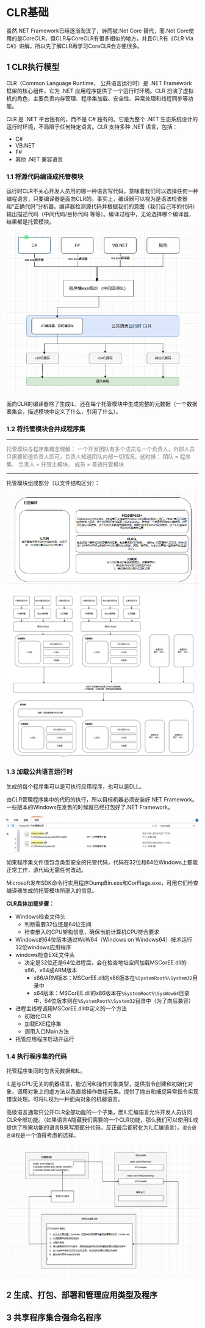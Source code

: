# CLR基础
虽然\.NET Framework已经逐渐淘汰了，转而被\.Net Core 替代，而\.Net Core使用的是CoreCLR，但CLR与CoreCLR有很多相似的地方，并且CLR有《CLR Via C#》讲解，所以先了解CLR再学习CoreCLR会方便很多。

## 1 CLR执行模型
CLR（Common Language Runtime， 公共语言运行时）是  .NET Framework  框架的核心组件，它为 .NET 应用程序提供了一个运行时环境。CLR 扮演了虚拟机的角色，主要负责内存管理、程序集加载、安全性、异常处理和线程同步等功能。

CLR 是 .NET 平台独有的，而不是 C# 独有的。它是为整个 .NET 生态系统设计的运行时环境，不局限于任何特定语言。CLR 支持多种 .NET 语言，包括：
- C#
- VB\.NET
- F#
- 其他 .NET 兼容语言

### 1.1 将源代码编译成托管模块

运行时CLR不关心开发人员用的哪一种语言写代码，意味着我们可以选择任何一种编程语言，只要编译器是面向CLR的。事实上，编译器可以视为是语法检查器和“正确代码”分析器。编译器检测源代码并根据我们的意图（我们自己写的代码）输出描述代码（中间代码/目标代码 等等）。编译过程中，无论选择哪个编译器，结果都是托管模块。

![2024-11-13-03-35-49.png](./images/2024-11-13-03-35-49.png)

面向CLR的编译器除了生成IL，还在每个托管模块中生成完整的元数据（一个数据表集合，描述模块中定义了什么，引用了什么）。

### 1.2 将托管模块合并成程序集

<hr>
<div style="color:grey">
托管模块与程序集概念理解：
一个开发团队有多个成员与一个负责人，外部人员只需要知道负责人即可，负责人知道团队内部一切情况。这时候：
团队 = 程序集、
负责人 = 托管主模块、
成员 = 普通托管模块
</div>
<hr>

托管模块组成部分（以文件结构区分）：

![2024-12-09-08-20-28.png](./images/2024-12-09-08-20-28.png)

![2024-12-09-08-34-17.png](./images/2024-12-09-08-34-17.png)

### 1.3 加载公共语言运行时
生成的每个程序集可以是可执行应用程序，也可以是DLL。

由CLR管理程序集中的代码的执行，所以目标机器必须安装好\.NET Framework。一些版本的Windows在发售的时候就已经打包好了\.NET Framework。


![2024-11-18-21-03-51.png](./images/2024-11-18-21-03-51.png)

如果程序集文件值包含类型安全的托管代码，代码在32位和64位Windows上都能正常工作，源代码无需任何改动。

Microsoft发布SDK命令行实用程序DumpBin.exe和CorFlags.exe，可用它们检查编译器生成的托管模块所嵌入的信息。

**CLR具体加载步骤：**

- Windows检查文件头
    - 判断需要32位还是64位空间
    - 检查嵌入的CPU架构信息，确保当前计算机CPU符合要求
- Windows的64位版本通过WoW64（Windows on Windows64）技术运行32位windows应用程序
- windows检查EXE文件头
    - 决定是32位还是64位进程后，会在检查地址空间加载MSCorEE.dll的x86，x64或ARM版本
        - x86/ARM版本：MSCorEE.dll的x86版本在`%SystemRoot%\System32`目录中
        - x64版本：MSCorEE.dll的x86版本在`%SystemRoot%\SysWow64`目录中，64位版本则在`%SystemRoot%\System32`目录中（为了向后兼容）
- 进程主线程调用MSCorEE.dll中定义的一个方法
    - 初始化CLR
    - 加载EXE程序集
    - 调用入口Main方法
- 托管应用程序启动并运行    

### 1.4 执行程序集的代码
托管程序集同时包含元数据和IL。

IL是与CPU无关的机器语言，能访问和操作对象类型，提供指令创建和初始化对象，调用对象上的虚方法以及直接操作数组元素。提供了抛出和捕捉异常指令实现错误处理。可将IL视为一种面向对象的机器语言。

高级语言通常只公开CLR全部功能的一个子集，而IL汇编语言允许开发人员访问CLR全部功能。（如果语言A隐藏我们需要的一个CLR功能，那么我们可以使用IL或提供了所需功能的语言B来写那部分代码，反正最后都转化为IL汇编语言）。`混合语言编程`是一个值得考虑的选择。

![2024-12-12-09-35-04.png](./images/2024-12-12-09-35-04.png)


## 2 生成、打包、部署和管理应用类型及程序

## 3 共享程序集合强命名程序